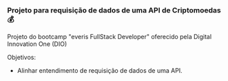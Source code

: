 ### Projeto para requisição de dados de uma API de Criptomoedas:moneybag:

Projeto do bootcamp "everis FullStack Developer" oferecido pela Digital Innovation One (DIO)

Objetivos:

* Alinhar entendimento de requisição de dados de uma API.